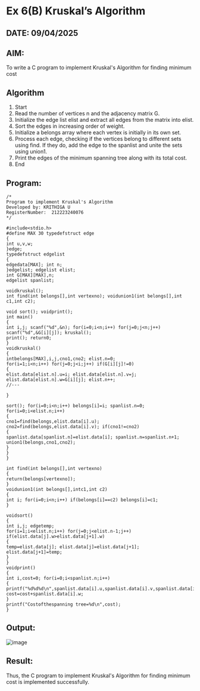 # Ex 6(B) Kruskal’s Algorithm
## DATE: 09/04/2025
## AIM:
To write a C program to implement Kruskal's Algorithm for finding minimum cost

## Algorithm
1.	Start
2.	Read the number of vertices n and the adjacency matrix G.
3.	Initialize the edge list elist and extract all edges from the matrix into elist.
4.	Sort the edges in increasing order of weight.
5.	Initialize a belongs array where each vertex is initially in its own set.
6.	Process each edge, checking if the vertices belong to different sets using find. If they do, add the edge to the spanlist and unite the sets using union1.
7.	Print the edges of the minimum spanning tree along with its total cost.
8.	End


## Program:
```
/*
Program to implement Kruskal's Algorithm
Developed by: KRITHIGA U
RegisterNumber:  212223240076
*/
```
```
#include<stdio.h>
#define MAX 30 typedefstruct edge
{
int u,v,w;
}edge;
typedefstruct edgelist
{
edgedata[MAX]; int n;
}edgelist; edgelist elist;
int G[MAX][MAX],n;
edgelist spanlist;

voidkruskal();
int find(int belongs[],int vertexno); voidunion1(int belongs[],int c1,int c2);
 
void sort(); voidprint();
int main()
{
int i,j; scanf("%d",&n); for(i=0;i<n;i++) for(j=0;j<n;j++) scanf("%d",&G[i][j]); kruskal();
print(); return0;
}
voidkruskal()
{
intbelongs[MAX],i,j,cno1,cno2; elist.n=0;
for(i=1;i<n;i++) for(j=0;j<i;j++) if(G[i][j]!=0)
{
elist.data[elist.n].u=i; elist.data[elist.n].v=j; elist.data[elist.n].w=G[i][j]; elist.n++;
//---

}

sort(); for(i=0;i<n;i++) belongs[i]=i; spanlist.n=0; for(i=0;i<elist.n;i++)
{
cno1=find(belongs,elist.data[i].u); cno2=find(belongs,elist.data[i].v); if(cno1!=cno2)
{
spanlist.data[spanlist.n]=elist.data[i]; spanlist.n=spanlist.n+1; union1(belongs,cno1,cno2);
}
}
}
 
int find(int belongs[],int vertexno)
{
return(belongs[vertexno]);
}
voidunion1(int belongs[],intc1,int c2)
{
int i; for(i=0;i<n;i++) if(belongs[i]==c2) belongs[i]=c1;
}

voidsort()
{
int i,j; edgetemp;
for(i=1;i<elist.n;i++) for(j=0;j<elist.n-1;j++) if(elist.data[j].w>elist.data[j+1].w)
{
temp=elist.data[j]; elist.data[j]=elist.data[j+1]; elist.data[j+1]=temp;
}
}
voidprint()
{
int i,cost=0; for(i=0;i<spanlist.n;i++)
{
printf("%d%d%d\n",spanlist.data[i].u,spanlist.data[i].v,spanlist.data[i].w); cost=cost+spanlist.data[i].w;
}
printf("Costofthespanning tree=%d\n",cost);
}

```

## Output:

![image](https://github.com/user-attachments/assets/9e53acbb-7edd-459b-84c0-b7ae84a640c7)


## Result:
Thus, the C program to implement Kruskal's Algorithm for finding minimum cost is implemented successfully.
